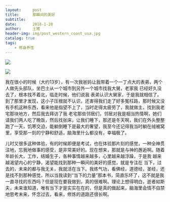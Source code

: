 ```yaml
---
layout:     post
title:      那瞬间的美好
subtitle:   
date:       2018-1-20
author:     土猪
header-img: img/post_western_coast_usa.jpg
catalog: true
tags:
    - 修身养性
---
```


![](https://steemitimages.com/DQmVQ3DqfZ7Jqu5dg5cct4LEj1LJfmgAXrY6cRd3tjJEAE6/image.png)

![](https://steemitimages.com/DQmQZ7cc2hKC3FScRLFTRV1nGT9nQVhU751HFQwJCWXnLx4/image.png)

我在很小的时候（大约13岁），有一次我爸妈让我带着一个一丁点大的表弟，两个人做先头部队，坐巴士从一个城市到另外一个城市找我大舅，老家我 已经好久没去了，根本找不着北，临走时候，他们说我 表弟认识大舅家，于是我就相信了。到了那里才发现，这小子压根就不认识，还害得我们走了好多冤枉路，那时候又没有手机这种东西，看来他是指望不上了，当时走得太疲劳了，我就做主，找到我老宅那块地方，然后我去拜访了我 老宅那些邻居们，邻居对我是相当热情啊，她们请我们两人吃了晚饭，然后找张床，让我们睡下，那还是冬天啊，我们在外头整整跑了一天，饥寒交迫，能躺倒睡下是最大的奢望，我至今还记得我当时躺在绒被窝里，享受那一刻的宁静和舒适，脑海里什么都没有，幸福极了。



儿时又很多这种体验，有的时候即便是考试，也在体验那片刻的感觉，一种全神贯注地，忘我地做事的感受，是非常美好的。现在想来，那就是与神的邂逅啊。随着年龄长大，工作，结婚生子，各种事情越来越多，心里越来越浮躁，于是我 越来越渴望内心的宁静，渴望能找到那种一瞬间的美好的感觉，就是专注在 当下，过去的，未来的都与我无关，我就活在当下。我练气功，看佛经，道德经，圣经，还是找不到那种感觉，所以当我读到“当下的力量”那本书，简直乐坏了，这不就是我一直寻找的东西吗？但是现在要我做到，真的很难啊。理论上想得明白，逝者如斯夫，未来谁知道，唯有当下才是实实在在的，但是真的做起来，脑海里会情不自禁地思考未来，怀念过去，看来，修炼的道路还很长啊。